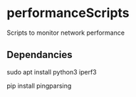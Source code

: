# performanceScripts
Scripts to monitor network performance

## Dependancies

sudo apt install python3 iperf3

pip install pingparsing
